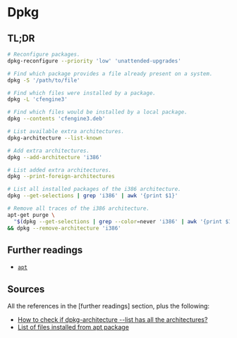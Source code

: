 # Dpkg

## TL;DR

```sh
# Reconfigure packages.
dpkg-reconfigure --priority 'low' 'unattended-upgrades'

# Find which package provides a file already present on a system.
dpkg -S '/path/to/file'

# Find which files were installed by a package.
dpkg -L 'cfengine3'

# Find which files would be installed by a local package.
dpkg --contents 'cfengine3.deb'

# List available extra architectures.
dpkg-architecture --list-known

# Add extra architectures.
dpkg --add-architecture 'i386'

# List added extra architectures.
dpkg --print-foreign-architectures

# List all installed packages of the i386 architecture.
dpkg --get-selections | grep 'i386' | awk '{print $1}'

# Remove all traces of the i386 architecture.
apt-get purge \
  "$(dpkg --get-selections | grep --color=never 'i386' | awk '{print $1}')" \
&& dpkg --remove-architecture 'i386'
```

## Further readings

- [`apt`][apt]

## Sources

All the references in the [further readings] section, plus the following:

- [How to check if dpkg-architecture --list has all the architectures?]
- [List of files installed from apt package]

<!-- project's references-->

<!-- internal references-->
[apt]: apt.md

<!-- external references-->
[how to check if dpkg-architecture --list has all the architectures?]: https://askubuntu.com/questions/852115/how-to-check-if-dpkg-architecture-list-has-all-the-architectures#852120
[list of files installed from apt package]: https://serverfault.com/questions/96964/list-of-files-installed-from-apt-package#96965
